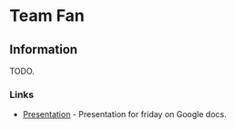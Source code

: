 # Team Fan

## Information
TODO.

### Links
* [Presentation](https://drive.google.com/drive/folders/0B0OQtUgidapxSkpGSU1EWng2d1U?usp=sharing) - Presentation for friday on Google docs.
